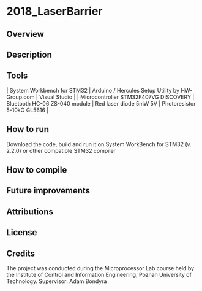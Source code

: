 # 2018_LaserBarrier

## Overview

## Description 

## Tools

| System Workbench for STM32 | Arduino / Hercules Setup Utility by HW-Group.com | Visual Studio | 
| Microcontroller STM32F407VG DISCOVERY | Bluetooth HC-06 ZS-040 module | Red laser diode 5mW 5V | Photoresistor 5-10kΩ GL5616 |

## How to run

Download the code, build and run it on System WorkBench for STM32 (v. 2.2.0) or other compatible STM32 compiler

## How to compile

## Future improvements

## Attributions

## License

## Credits

The project was conducted during the Microprocessor Lab course held by the Institute of Control and Information Engineering, Poznan University of Technology.
Supervisor: Adam Bondyra
